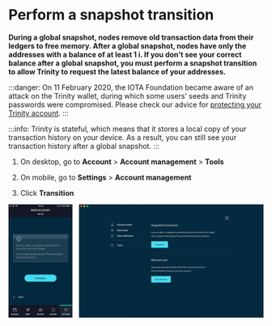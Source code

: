 # Perform a snapshot transition

**During a global snapshot, nodes remove old transaction data from their ledgers to free memory. After a global snapshot, nodes have only the addresses with a balance of at least 1 i. If you don't see your correct balance after a global snapshot, you must perform a snapshot transition to allow Trinity to request the latest balance of your addresses.**

:::danger:
On 11 February 2020, the IOTA Foundation became aware of an attack on the Trinity wallet, during which some users’ seeds and Trinity passwords were compromised. Please check our advice for [protecting your Trinity account](../how-to-guides/protect-trinity-account.md).
:::

:::info:
Trinity is stateful, which means that it stores a local copy of your transaction history on your device. As a result, you can still see your transaction history after a global snapshot.
:::

1. On desktop, go to **Account** > **Account management** > **Tools**

2. On mobile, go to **Settings** > **Account management**

3. Click **Transition**

![photo of snapshot transition](../images/transition.jpg)
